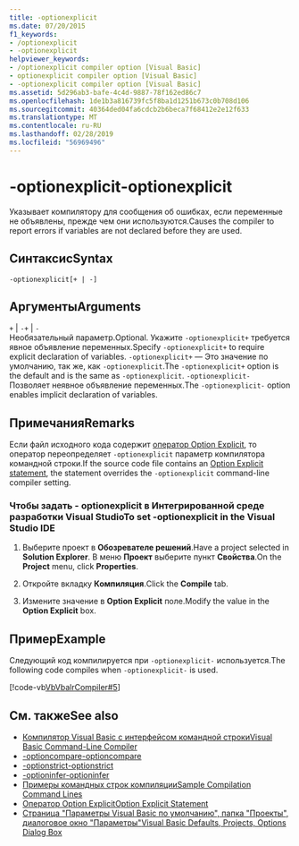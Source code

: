 ```yaml
---
title: -optionexplicit
ms.date: 07/20/2015
f1_keywords:
- /optionexplicit
- -optionexplicit
helpviewer_keywords:
- /optionexplicit compiler option [Visual Basic]
- optionexplicit compiler option [Visual Basic]
- -optionexplicit compiler option [Visual Basic]
ms.assetid: 5d296ab3-bafe-4c4d-9887-78f162ed86c7
ms.openlocfilehash: 1de1b3a816739fc5f8ba1d1251b673c0b708d106
ms.sourcegitcommit: 40364ded04fa6cdcb2b6beca7f68412e2e12f633
ms.translationtype: MT
ms.contentlocale: ru-RU
ms.lasthandoff: 02/28/2019
ms.locfileid: "56969496"
---
```

# <a name="-optionexplicit"></a><span data-ttu-id="f9c51-102">-optionexplicit</span><span class="sxs-lookup"><span data-stu-id="f9c51-102">-optionexplicit</span></span>
<span data-ttu-id="f9c51-103">Указывает компилятору для сообщения об ошибках, если переменные не объявлены, прежде чем они используются.</span><span class="sxs-lookup"><span data-stu-id="f9c51-103">Causes the compiler to report errors if variables are not declared before they are used.</span></span>  
  
## <a name="syntax"></a><span data-ttu-id="f9c51-104">Синтаксис</span><span class="sxs-lookup"><span data-stu-id="f9c51-104">Syntax</span></span>  
  
```  
-optionexplicit[+ | -]  
```  
  
## <a name="arguments"></a><span data-ttu-id="f9c51-105">Аргументы</span><span class="sxs-lookup"><span data-stu-id="f9c51-105">Arguments</span></span>  
 <span data-ttu-id="f9c51-106">`+` &#124; `-`</span><span class="sxs-lookup"><span data-stu-id="f9c51-106">`+` &#124; `-`</span></span>  
 <span data-ttu-id="f9c51-107">Необязательный параметр.</span><span class="sxs-lookup"><span data-stu-id="f9c51-107">Optional.</span></span> <span data-ttu-id="f9c51-108">Укажите `-optionexplicit+` требуется явное объявление переменных.</span><span class="sxs-lookup"><span data-stu-id="f9c51-108">Specify `-optionexplicit+` to require explicit declaration of variables.</span></span> <span data-ttu-id="f9c51-109">`-optionexplicit+` — Это значение по умолчанию, так же, как `-optionexplicit`.</span><span class="sxs-lookup"><span data-stu-id="f9c51-109">The `-optionexplicit+` option is the default and is the same as `-optionexplicit`.</span></span> <span data-ttu-id="f9c51-110">`-optionexplicit-` Позволяет неявное объявление переменных.</span><span class="sxs-lookup"><span data-stu-id="f9c51-110">The `-optionexplicit-` option enables implicit declaration of variables.</span></span>  
  
## <a name="remarks"></a><span data-ttu-id="f9c51-111">Примечания</span><span class="sxs-lookup"><span data-stu-id="f9c51-111">Remarks</span></span>  
 <span data-ttu-id="f9c51-112">Если файл исходного кода содержит [оператор Option Explicit](../../../visual-basic/language-reference/statements/option-explicit-statement.md), то оператор переопределяет `-optionexplicit` параметр компилятора командной строки.</span><span class="sxs-lookup"><span data-stu-id="f9c51-112">If the source code file contains an [Option Explicit statement](../../../visual-basic/language-reference/statements/option-explicit-statement.md), the statement overrides the `-optionexplicit` command-line compiler setting.</span></span>  
  
### <a name="to-set--optionexplicit-in-the-visual-studio-ide"></a><span data-ttu-id="f9c51-113">Чтобы задать - optionexplicit в Интегрированной среде разработки Visual Studio</span><span class="sxs-lookup"><span data-stu-id="f9c51-113">To set -optionexplicit in the Visual Studio IDE</span></span>  
  
1.  <span data-ttu-id="f9c51-114">Выберите проект в **Обозревателе решений**.</span><span class="sxs-lookup"><span data-stu-id="f9c51-114">Have a project selected in **Solution Explorer**.</span></span> <span data-ttu-id="f9c51-115">В меню **Проект** выберите пункт **Свойства**.</span><span class="sxs-lookup"><span data-stu-id="f9c51-115">On the **Project** menu, click **Properties**.</span></span>   
  
2.  <span data-ttu-id="f9c51-116">Откройте вкладку **Компиляция**.</span><span class="sxs-lookup"><span data-stu-id="f9c51-116">Click the **Compile** tab.</span></span>  
  
3.  <span data-ttu-id="f9c51-117">Измените значение в **Option Explicit** поле.</span><span class="sxs-lookup"><span data-stu-id="f9c51-117">Modify the value in the **Option Explicit** box.</span></span>  
  
## <a name="example"></a><span data-ttu-id="f9c51-118">Пример</span><span class="sxs-lookup"><span data-stu-id="f9c51-118">Example</span></span>  
 <span data-ttu-id="f9c51-119">Следующий код компилируется при `-optionexplicit-` используется.</span><span class="sxs-lookup"><span data-stu-id="f9c51-119">The following code compiles when `-optionexplicit-` is used.</span></span>  
  
 [!code-vb[VbVbalrCompiler#5](~/samples/snippets/visualbasic/VS_Snippets_VBCSharp/VbVbalrCompiler/VB/OptionExplicitOff.vb#5)]  
  
## <a name="see-also"></a><span data-ttu-id="f9c51-120">См. также</span><span class="sxs-lookup"><span data-stu-id="f9c51-120">See also</span></span>
- [<span data-ttu-id="f9c51-121">Компилятор Visual Basic с интерфейсом командной строки</span><span class="sxs-lookup"><span data-stu-id="f9c51-121">Visual Basic Command-Line Compiler</span></span>](../../../visual-basic/reference/command-line-compiler/index.md)
- [<span data-ttu-id="f9c51-122">-optioncompare</span><span class="sxs-lookup"><span data-stu-id="f9c51-122">-optioncompare</span></span>](../../../visual-basic/reference/command-line-compiler/optioncompare.md)
- [<span data-ttu-id="f9c51-123">-optionstrict</span><span class="sxs-lookup"><span data-stu-id="f9c51-123">-optionstrict</span></span>](../../../visual-basic/reference/command-line-compiler/optionstrict.md)
- [<span data-ttu-id="f9c51-124">-optioninfer</span><span class="sxs-lookup"><span data-stu-id="f9c51-124">-optioninfer</span></span>](../../../visual-basic/reference/command-line-compiler/optioninfer.md)
- [<span data-ttu-id="f9c51-125">Примеры командных строк компиляции</span><span class="sxs-lookup"><span data-stu-id="f9c51-125">Sample Compilation Command Lines</span></span>](../../../visual-basic/reference/command-line-compiler/sample-compilation-command-lines.md)
- [<span data-ttu-id="f9c51-126">Оператор Option Explicit</span><span class="sxs-lookup"><span data-stu-id="f9c51-126">Option Explicit Statement</span></span>](../../../visual-basic/language-reference/statements/option-explicit-statement.md)
- [<span data-ttu-id="f9c51-127">Страница "Параметры Visual Basic по умолчанию", папка "Проекты", диалоговое окно "Параметры"</span><span class="sxs-lookup"><span data-stu-id="f9c51-127">Visual Basic Defaults, Projects, Options Dialog Box</span></span>](/visualstudio/ide/reference/visual-basic-defaults-projects-options-dialog-box)
